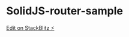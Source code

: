 # SolidJS-router-sample

[Edit on StackBlitz ⚡️](https://stackblitz.com/edit/solidjs-templates-klajtk)